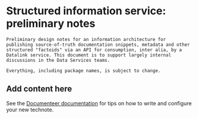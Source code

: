 # Structured information service: preliminary notes

```{abstract}
Preliminary design notes for an information architecture for publishing source-of-truth documentation snippets, metadata and other structured "factoids" via an API for consumption, inter alia, by a Datalink service. This document is to support largely internal discussions in the Data Services teams. 

Everything, including package names, is subject to change. 
```

## Add content here

See the [Documenteer documentation](https://documenteer.lsst.io/technotes/index.html) for tips on how to write and configure your new technote.
